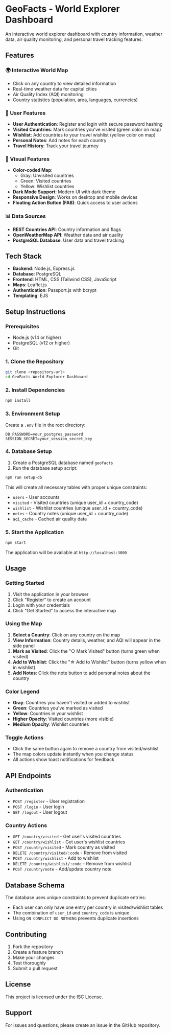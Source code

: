 # GeoFacts - World Explorer Dashboard

An interactive world explorer dashboard with country information, weather data, air quality monitoring, and personal travel tracking features.

## Features

### 🌍 Interactive World Map
- Click on any country to view detailed information
- Real-time weather data for capital cities
- Air Quality Index (AQI) monitoring
- Country statistics (population, area, languages, currencies)

### 👤 User Features
- **User Authentication**: Register and login with secure password hashing
- **Visited Countries**: Mark countries you've visited (green color on map)
- **Wishlist**: Add countries to your travel wishlist (yellow color on map)
- **Personal Notes**: Add notes for each country
- **Travel History**: Track your travel journey

### 🎨 Visual Features
- **Color-coded Map**: 
  - Gray: Unvisited countries
  - Green: Visited countries
  - Yellow: Wishlist countries
- **Dark Mode Support**: Modern UI with dark theme
- **Responsive Design**: Works on desktop and mobile devices
- **Floating Action Button (FAB)**: Quick access to user actions

### 📊 Data Sources
- **REST Countries API**: Country information and flags
- **OpenWeatherMap API**: Weather data and air quality
- **PostgreSQL Database**: User data and travel tracking

## Tech Stack

- **Backend**: Node.js, Express.js
- **Database**: PostgreSQL
- **Frontend**: HTML, CSS (Tailwind CSS), JavaScript
- **Maps**: Leaflet.js
- **Authentication**: Passport.js with bcrypt
- **Templating**: EJS

## Setup Instructions

### Prerequisites
- Node.js (v14 or higher)
- PostgreSQL (v12 or higher)
- Git

### 1. Clone the Repository
```bash
git clone <repository-url>
cd GeoFacts-World-Explorer-Dashboard
```

### 2. Install Dependencies
```bash
npm install
```

### 3. Environment Setup
Create a `.env` file in the root directory:
```env
DB_PASSWORD=your_postgres_password
SESSION_SECRET=your_session_secret_key
```

### 4. Database Setup
1. Create a PostgreSQL database named `geofacts`
2. Run the database setup script:
```bash
npm run setup-db
```

This will create all necessary tables with proper unique constraints:
- `users` - User accounts
- `visited` - Visited countries (unique user_id + country_code)
- `wishlist` - Wishlist countries (unique user_id + country_code)
- `notes` - Country notes (unique user_id + country_code)
- `aqi_cache` - Cached air quality data

### 5. Start the Application
```bash
npm start
```

The application will be available at `http://localhost:3000`

## Usage

### Getting Started
1. Visit the application in your browser
2. Click "Register" to create an account
3. Login with your credentials
4. Click "Get Started" to access the interactive map

### Using the Map
1. **Select a Country**: Click on any country on the map
2. **View Information**: Country details, weather, and AQI will appear in the side panel
3. **Mark as Visited**: Click the "○ Mark Visited" button (turns green when visited)
4. **Add to Wishlist**: Click the "☆ Add to Wishlist" button (turns yellow when in wishlist)
5. **Add Notes**: Click the note button to add personal notes about the country

### Color Legend
- **Gray**: Countries you haven't visited or added to wishlist
- **Green**: Countries you've marked as visited
- **Yellow**: Countries in your wishlist
- **Higher Opacity**: Visited countries (more visible)
- **Medium Opacity**: Wishlist countries

### Toggle Actions
- Click the same button again to remove a country from visited/wishlist
- The map colors update instantly when you change status
- All actions show toast notifications for feedback

## API Endpoints

### Authentication
- `POST /register` - User registration
- `POST /login` - User login
- `GET /logout` - User logout

### Country Actions
- `GET /country/visited` - Get user's visited countries
- `GET /country/wishlist` - Get user's wishlist countries
- `POST /country/visited` - Mark country as visited
- `DELETE /country/visited/:code` - Remove from visited
- `POST /country/wishlist` - Add to wishlist
- `DELETE /country/wishlist/:code` - Remove from wishlist
- `POST /country/note` - Add/update country note

## Database Schema

The database uses unique constraints to prevent duplicate entries:
- Each user can only have one entry per country in visited/wishlist tables
- The combination of `user_id` and `country_code` is unique
- Using `ON CONFLICT DO NOTHING` prevents duplicate insertions

## Contributing

1. Fork the repository
2. Create a feature branch
3. Make your changes
4. Test thoroughly
5. Submit a pull request

## License

This project is licensed under the ISC License.

## Support

For issues and questions, please create an issue in the GitHub repository. 